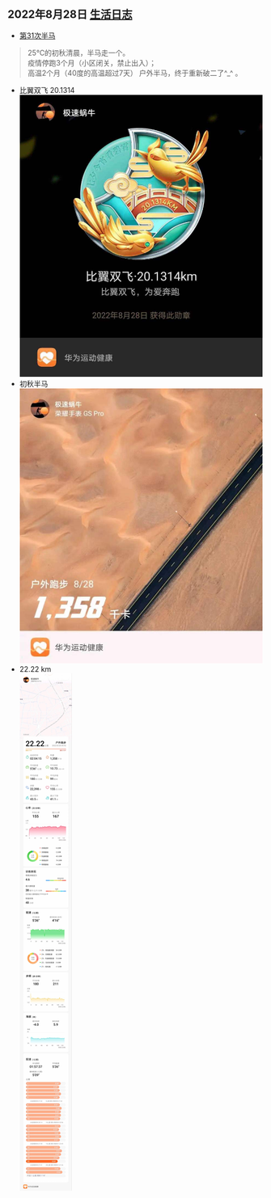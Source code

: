 ## 2022年8月28日  [生活日志](../life.md)
-  [第31次半马](../running/bm31.md)    
> 25℃的初秋清晨，半马走一个。  
疫情停跑3个月（小区闭关，禁止出入）；  
高温2个月（40度的高温超过7天）
户外半马，终于重新破二了^_^ 。  
> 
-  比翼双飞 20.1314
![](../img/20220828r.jpg)
-  初秋半马  
![](../img/20220828r2.jpg)
-  22.22 km    
![](../running/半马-20220828-155.jpg)

